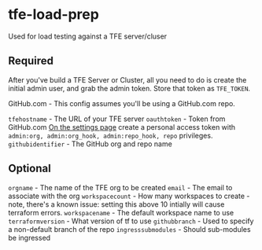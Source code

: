 # tfe-load-prep
Used for load testing against a TFE server/cluser


## Required

After you've build a TFE Server or Cluster, all you need to do is create the initial admin user, and grab the admin token. Store that token as `TFE_TOKEN`.

GitHub.com - This config assumes you'll be using a GitHub.com repo.

`tfehostname` - The URL of your TFE server
`oauthtoken` - Token from GitHub.com [On the settings page](https://github.com/settings/tokens) create a personal access token with `admin:org, admin:org_hook, admin:repo_hook, repo` privileges. 
`githubidentifier` - The GitHub org and repo name

## Optional

`orgname` - The name of the TFE org to be created
`email` - The email to associate with the org
`workspacecount` - How many workspaces to create - note, there's a known issue: setting this above 10 intially will cause terraform errors. 
`workspacename` - The default workspace name to use
`terraformversion` - What version of tf to use
`githubbranch` - Used to specify a non-default branch of the repo
`ingresssubmodules` - Should sub-modules be ingressed